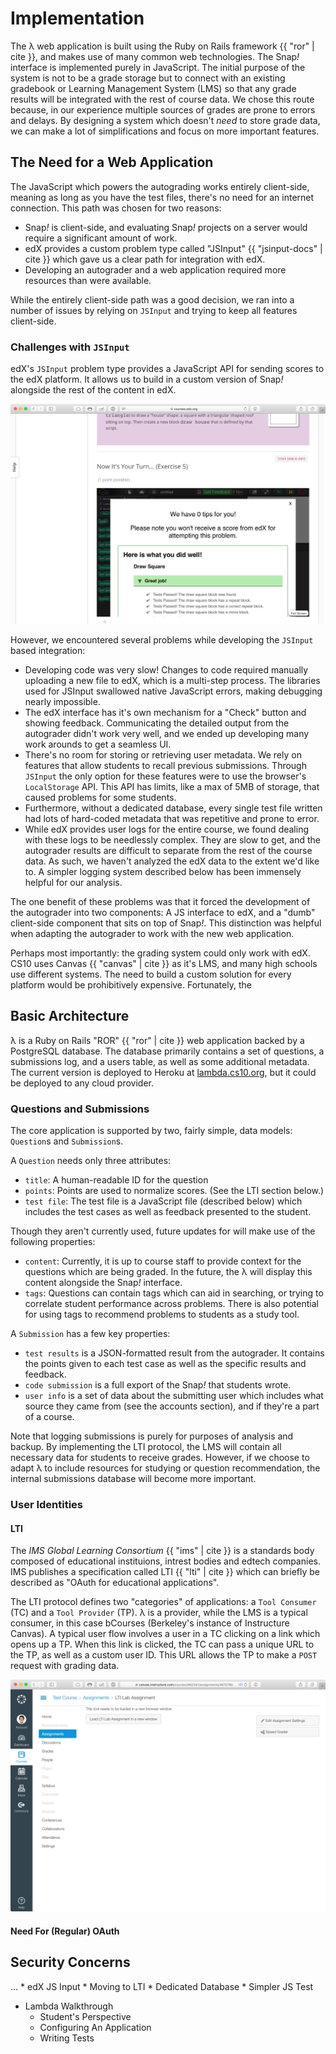 # Implementation

The λ web application is built using the Ruby on Rails framework {{ "ror" | cite }}, and makes use of many common web technologies. The Snap<em>!</em> interface is implemented purely in JavaScript. The initial purpose of the system is not to be a grade storage but to connect with an existing gradebook or Learning Management System (LMS) so that any grade results will be integrated with the rest of course data. We chose this route because, in our experience multiple sources of grades are prone to errors and delays. By designing a system which doesn't _need_ to store grade data, we can make a lot of simplifications and focus on more important features. 

## The Need for a Web Application
The JavaScript which powers the autograding works entirely client-side, meaning as long as you have the test files, there's no need for an internet connection. This path was chosen for two reasons:

* Snap<em>!</em> is client-side, and evaluating Snap<em>!</em> projects on a server would require a significant amount of work.
* edX provides a custom problem type called "JSInput" {{ "jsinput-docs" | cite }} which gave us a clear path for integration with edX.
* Developing an autograder and a web application required more resources than were available.

While the entirely client-side path was a good decision, we ran into a number of issues by relying on `JSInput` and trying to keep all features client-side.

### Challenges with `JSInput`
edX's `JSInput` problem type provides a JavaScript API for sending scores to the edX platform. It allows us to build in a custom version of Snap<em>!</em> alongside the rest of the content in edX.

![Snap! can be embedded in edX through JSInput.](images/snap-edx.png)

However, we encountered several problems while developing the `JSInput` based integration:

* Developing code was very slow! Changes to code required manually uploading a new file to edX, which is a multi-step process. The libraries used for JSInput swallowed native JavaScript errors, making debugging nearly impossible. 
* The edX interface has it's own mechanism for a "Check" button and showing feedback. Communicating the detailed output from the autograder didn't work very well, and we ended up developing many work arounds to get a seamless UI.
* There's no room for storing or retrieving user metadata. We rely on features that allow students to recall previous submissions. Through `JSInput` the only option for these features were to use the browser's `LocalStorage` API. This API has limits, like a max of 5MB of storage, that caused problems for some students. 
* Furthermore, without a dedicated database, every single test file written had lots of hard-coded metadata that was repetitive and prone to error.
* While edX provides user logs for the entire course, we found dealing with these logs to be needlessly complex. They are slow to get, and the autograder results are difficult to separate from the rest of the course data. As such, we haven't analyzed the edX data to the extent we'd like to. A simpler logging system described below has been immensely helpful for our analysis.

The one benefit of these problems was that it forced the development of the autograder into two components: A JS interface to edX, and a "dumb" client-side component that sits on top of Snap<em>!</em>. This distinction was helpful when adapting the autograder to work with the new web application.

Perhaps most importantly: the grading system could only work with edX. CS10 uses Canvas {{ "canvas" | cite }} as it's LMS, and many high schools use different systems. The need to build a custom solution for every platform would be prohibitively expensive. Fortunately, the 

## Basic Architecture
λ is a Ruby on Rails "ROR" {{ "ror" | cite }} web application backed by a PostgreSQL database. The database primarily contains a set of questions, a submissions log, and a users table, as well as some additional metadata. The current version is deployed to Heroku at [lambda.cs10.org](https://lambda.cs10.org), but it could be deployed to any cloud provider.

### Questions and Submissions
The core application is supported by two, fairly simple, data models: `Question`s and `Submission`s. 

A `Question` needs only three attributes:

* `title`: A human-readable ID for the question
* `points`: Points are used to normalize scores. (See the LTI section below.)
* `test file`: The test file is a JavaScript file (described below) which includes the test cases as well as feedback presented to the student.

Though they aren't currently used, future updates for will make use of the following properties:

* `content`: Currently, it is up to course staff to provide context for the questions which are being graded. In the future, the λ will display this content alongside the Snap<em>!</em> interface.
* `tags`: Questions can contain tags which can aid in searching, or trying to correlate student performance across problems. There is also potential for using tags to recommend problems to students as a study tool.

A `Submission` has a few key properties:

* `test results` is a JSON-formatted result from the autograder. It contains the points given to each test case as well as the specific results and feedback. 
* `code submission` is a full export of the Snap<em>!</em> that students wrote.
* `user info` is a set of data about the submitting user which includes what source they came from (see the accounts section), and if they're a part of a course.

Note that logging submissions is purely for purposes of analysis and backup. By implementing the LTI protocol, the LMS will contain all necessary data for students to receive grades. However, if we choose to adapt λ to include resources for studying or question recommendation, the internal submissions database will become more important.

### User Identities
#### LTI
The _IMS Global Learning Consortium_ {{ "ims" | cite }} is a standards body composed of educational instituions, intrest bodies and edtech companies. IMS publishes a specification called LTI {{ "lti" | cite }} which can briefly be described as "OAuth for educational applications".

The LTI protocol defines two "categories" of applications: a `Tool Consumer` (TC) and a `Tool Provider` (TP). λ is a provider, while the LMS is a typical consumer, in this case bCourses (Berkeley's instance of Instructure Canvas). A typical user flow involves a user in a TC clicking on a link which opens up a TP. When this link is clicked, the TC can pass a unique URL to the TP, as well as a custom user ID. This URL allows the TP to make a `POST` request with grading data. 

![When a student clicks on the link, a new tab will open with the proper question they are assigned. Clicking the "Get Feedback" button triggers a submission which sends the grade back to the LMS.](images/launch-screen.png)

#### Need For (Regular) OAuth

## Security Concerns
...
	* edX JS Input
	* Moving to LTI
	* Dedicated Database
		* Simpler JS Test


* Lambda Walkthrough
	* Student's Perspective
	* Configuring An Application
	* Writing Tests